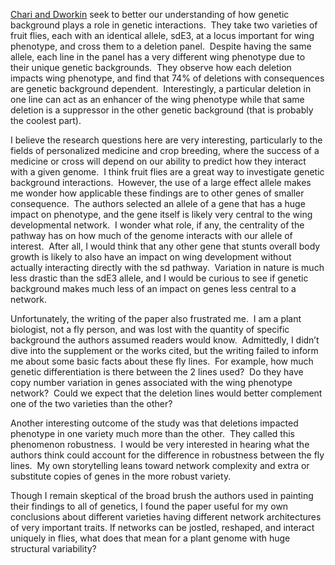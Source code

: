 [Chari and Dworkin](http://www.plosgenetics.org/article/info%3Adoi%2F10.1371%2Fjournal.pgen.1003661) seek to better our understanding of how genetic background plays a role in genetic interactions.  They take two varieties of fruit flies, each with an identical allele, sdE3, at a locus important for wing phenotype, and cross them to a deletion panel.  Despite having the same allele, each line in the panel has a very different wing phenotype due to their unique genetic backgrounds.  They observe how each deletion impacts wing phenotype, and find that 74% of deletions with consequences are genetic background dependent.  Interestingly, a particular deletion in one line can act as an enhancer of the wing phenotype while that same deletion is a suppressor in the other genetic background (that is probably the coolest part).

I believe the research questions here are very interesting, particularly to the fields of personalized medicine and crop breeding, where the success of a medicine or cross will depend on our ability to predict how they interact with a given genome.  I think fruit flies are a great way to investigate genetic background interactions.  However, the use of a large effect allele makes me wonder how applicable these findings are to other genes of smaller consequence.  The authors selected an allele of a gene that has a huge impact on phenotype, and the gene itself is likely very central to the wing developmental network.  I wonder what role, if any, the centrality of the pathway has on how much of the genome interacts with our allele of interest.  After all, I would think that any other gene that stunts overall body growth is likely to also have an impact on wing development without actually interacting directly with the sd pathway.  Variation in nature is much less drastic than the sdE3 allele, and I would be curious to see if genetic background makes much less of an impact on genes less central to a network.

Unfortunately, the writing of the paper also frustrated me.  I am a plant biologist, not a fly person, and was lost with the quantity of specific background the authors assumed readers would know.  Admittedly, I didn’t dive into the supplement or the works cited, but the writing failed to inform me about some basic facts about these fly lines.  For example, how much genetic differentiation is there between the 2 lines used?  Do they have copy number variation in genes associated with the wing phenotype network?  Could we expect that the deletion lines would better complement one of the two varieties than the other?

Another interesting outcome of the study was that deletions impacted phenotype in one variety much more than the other.  They called this phenomenon robustness.  I would be very interested in hearing what the authors think could account for the difference in robustness between the fly lines.  My own storytelling leans toward network complexity and extra or substitute copies of genes in the more robust variety.

Though I remain skeptical of the broad brush the authors used in painting their findings to all of genetics, I found the paper useful for my own conclusions about different varieties having different network architectures of very important traits. If networks can be jostled, reshaped, and interact uniquely in flies, what does that mean for a plant genome with huge structural variability?  
